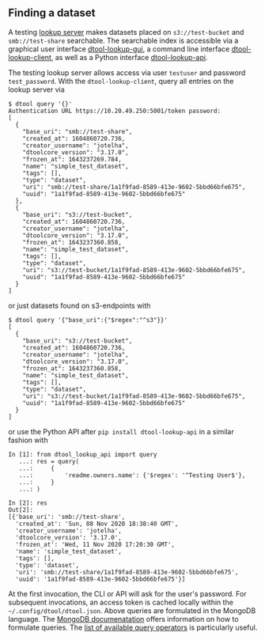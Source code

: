 ## Finding a dataset

A testing [lookup server](https://10.20.49.250) makes datasets placed on `s3://test-bucket` and `smb://test-share` 
searchable. The searchable index is accessible via 
a graphical user interface [dtool-lookup-gui](https://github.com/IMTEK-Simulation/dtool-lookup-gui),
a command line interface [dtool-lookup-client](https://github.com/jic-dtool/dtool-lookup-client), 
as well as a Python interface [dtool-lookup-api](https://github.com/IMTEK-Simulation/dtool-lookup-api).

The testing lookup server allows access via user `testuser` and password `test_password`. With the `dtool-lookup-client`, query all entries on the lookup server
via 

```console
$ dtool query '{}'
Authentication URL https://10.20.49.250:5001/token password:
[
  {
    "base_uri": "smb://test-share",
    "created_at": 1604860720.736,
    "creator_username": "jotelha",
    "dtoolcore_version": "3.17.0",
    "frozen_at": 1643237269.784,
    "name": "simple_test_dataset",
    "tags": [],
    "type": "dataset",
    "uri": "smb://test-share/1a1f9fad-8589-413e-9602-5bbd66bfe675",
    "uuid": "1a1f9fad-8589-413e-9602-5bbd66bfe675"
  },
  {
    "base_uri": "s3://test-bucket",
    "created_at": 1604860720.736,
    "creator_username": "jotelha",
    "dtoolcore_version": "3.17.0",
    "frozen_at": 1643237360.858,
    "name": "simple_test_dataset",
    "tags": [],
    "type": "dataset",
    "uri": "s3://test-bucket/1a1f9fad-8589-413e-9602-5bbd66bfe675",
    "uuid": "1a1f9fad-8589-413e-9602-5bbd66bfe675"
  }
]
```

or just datasets found on s3-endpoints with

```console
$ dtool query '{"base_uri":{"$regex":"^s3"}}'
[
  {
    "base_uri": "s3://test-bucket",
    "created_at": 1604860720.736,
    "creator_username": "jotelha",
    "dtoolcore_version": "3.17.0",
    "frozen_at": 1643237360.858,
    "name": "simple_test_dataset",
    "tags": [],
    "type": "dataset",
    "uri": "s3://test-bucket/1a1f9fad-8589-413e-9602-5bbd66bfe675",
    "uuid": "1a1f9fad-8589-413e-9602-5bbd66bfe675"
  }
]
```

or use the Python API after `pip install dtool-lookup-api` in a similar fashion with

```ipython
In [1]: from dtool_lookup_api import query
   ...: res = query(
   ...:     {
   ...:         'readme.owners.name': {'$regex': '^Testing User$'},
   ...:     }
   ...: )

In [2]: res
Out[2]:
[{'base_uri': 'smb://test-share',
  'created_at': 'Sun, 08 Nov 2020 18:38:40 GMT',
  'creator_username': 'jotelha',
  'dtoolcore_version': '3.17.0',
  'frozen_at': 'Wed, 11 Nov 2020 17:20:30 GMT',
  'name': 'simple_test_dataset',
  'tags': [],
  'type': 'dataset',
  'uri': 'smb://test-share/1a1f9fad-8589-413e-9602-5bbd66bfe675',
  'uuid': '1a1f9fad-8589-413e-9602-5bbd66bfe675'}]
```

At the first invocation, the CLI or API will ask for the user's password. For subsequent invocations, an access token is cached locally within the `~/.config/dtool/dtool.json`. 
Above queries are formulated in the MongoDB language. The [MongoDB documenatation](https://docs.mongodb.com/manual/introduction/) offers information on how to formulate queries. The [list of available query operators](https://docs.mongodb.com/manual/reference/operator/query/) is particularly useful. 
